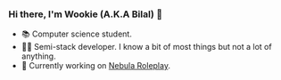 ### Hi there, I'm Wookie (A.K.A Bilal) 👋

<!--
**iamwookie/iamwookie** is a ✨ _special_ ✨ repository because its `README.md` (this file) appears on your GitHub profile.

Here are some ideas to get you started:

- 🔭 I’m currently working on ...
- 🌱 I’m currently learning ...
- 👯 I’m looking to collaborate on ...
- 🤔 I’m looking for help with ...
- 💬 Ask me about ...
- 📫 How to reach me: ...
- 😄 Pronouns: ...
- ⚡ Fun fact: ...
-->

- 📚 Computer science student.
- 👨‍💻 Semi-stack developer. I know a bit of most things but not a lot of anything.
- 🔭 Currently working on [Nebula Roleplay](https://github.com/NebulaProjectRP).
